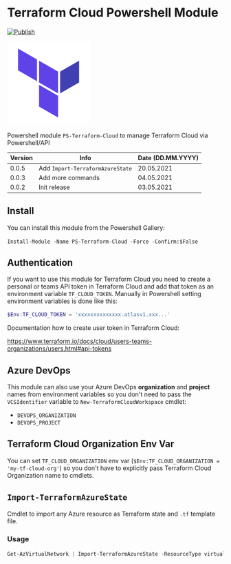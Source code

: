 # Terraform Cloud Powershell Module

[![Publish](https://github.com/Satak/ps-terraform-cloud/actions/workflows/publish.yml/badge.svg)](https://github.com/Satak/ps-terraform-cloud/actions/workflows/publish.yml)

![Terraform logo](https://raw.githubusercontent.com/Satak/ps-terraform-cloud/master/icon/terraform-cloud-192.png 'Terraform logo')

Powershell module `PS-Terraform-Cloud` to manage Terraform Cloud via Powershell/API

| Version | Info                             | Date (DD.MM.YYYY) |
| ------- | -------------------------------- | ----------------- |
| 0.0.5   | Add `Import-TerraformAzureState` | 20.05.2021        |
| 0.0.3   | Add more commands                | 04.05.2021        |
| 0.0.2   | Init release                     | 03.05.2021        |

## Install

You can install this module from the Powershell Gallery:

`Install-Module -Name PS-Terraform-Cloud -Force -Confirm:$False`

## Authentication

If you want to use this module for Terraform Cloud you need to create a personal or teams API token in Terraform Cloud and add that token as an environment variable `TF_CLOUD_TOKEN`. Manually in Powershell setting environment variables is done like this:

```powershell
$Env:TF_CLOUD_TOKEN = 'xxxxxxxxxxxxxx.atlasv1.xxx...'
```

Documentation how to create user token in Terraform Cloud:

<https://www.terraform.io/docs/cloud/users-teams-organizations/users.html#api-tokens>

## Azure DevOps

This module can also use your Azure DevOps **organization** and **project** names from environment variables so you don't need to pass the `VCSIdentifier` variable to `New-TerraformCloudWorkspace` cmdlet:

- `DEVOPS_ORGANIZATION`
- `DEVOPS_PROJECT`

## Terraform Cloud Organization Env Var

You can set `TF_CLOUD_ORGANIZATION` env var (`$Env:TF_CLOUD_ORGANIZATION = 'my-tf-cloud-org'`) so you don't have to explicitly pass Terraform Cloud Organization name to cmdlets.

## `Import-TerraformAzureState`

Cmdlet to import any Azure resource as Terraform state and `.tf` template file.

### Usage

```powershell
Get-AzVirtualNetwork | Import-TerraformAzureState -ResourceType virtual_network -RemoveState -Show
```

